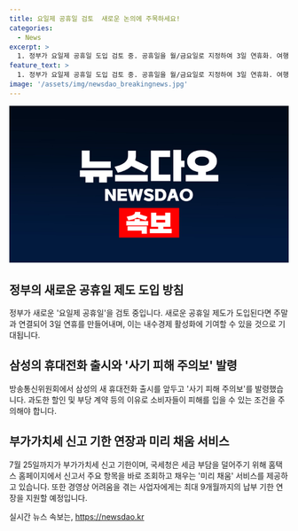 ```yaml
---
title: 요일제 공휴일 검토  새로운 논의에 주목하세요!
categories:
  - News
excerpt: >
  1. 정부가 요일제 공휴일 도입 검토 중. 공휴일을 월/금요일로 지정하여 3일 연휴화. 여행과 소비 활성화 기대. 최종 결정은 기다려짐. 2. 삼성 휴대전화 출시 예정에 방통위 사기 피해 주의보 발령. 할인 및 사은품 관련 부당 계약 조심 요망. 소비자 부담 증가 우려. 3. 7월 25일까지 부가가치세 신고 기간. 홈택스로 미리 채움 서비스 제공 및 납부 기한 연장 지원. (150자)
feature_text: >
  1. 정부가 요일제 공휴일 도입 검토 중. 공휴일을 월/금요일로 지정하여 3일 연휴화. 여행과 소비 활성화 기대. 최종 결정은 기다려짐. 2. 삼성 휴대전화 출시 예정에 방통위 사기 피해 주의보 발령. 할인 및 사은품 관련 부당 계약 조심 요망. 소비자 부담 증가 우려. 3. 7월 25일까지 부가가치세 신고 기간. 홈택스로 미리 채움 서비스 제공 및 납부 기한 연장 지원. (150자)
image: '/assets/img/newsdao_breakingnews.jpg'
---
```


<p><img src="/assets/img/newsdao_breakingnews.jpg" alt="flaretime 속보" /></p>

<h2 data-ke-size="size26">정부의 새로운 공휴일 제도 도입 방침</h2>

<p data-ke-size="size16">정부가 새로운 '요일제 공휴일'을 검토 중입니다. 새로운 공휴일 제도가 도입된다면 주말과 연결되어 3일 연휴를 만들어내며, 이는 내수경제 활성화에 기여할 수 있을 것으로 기대됩니다.</p>

<h2 data-ke-size="size26">삼성의 휴대전화 출시와 '사기 피해 주의보' 발령</h2>

<p data-ke-size="size16">방송통신위원회에서 삼성의 새 휴대전화 출시를 앞두고 '사기 피해 주의보'를 발령했습니다. 과도한 할인 및 부당 계약 등의 이유로 소비자들이 피해를 입을 수 있는 조건을 주의해야 합니다.</p>

<h2 data-ke-size="size26">부가가치세 신고 기한 연장과 미리 채움 서비스</h2>

<p data-ke-size="size16">7월 25일까지가 부가가치세 신고 기한이며, 국세청은 세금 부담을 덜어주기 위해 홈택스 홈페이지에서 신고서 주요 항목을 바로 조회하고 채우는 '미리 채움' 서비스를 제공하고 있습니다. 또한 경영상 어려움을 겪는 사업자에게는 최대 9개월까지의 납부 기한 연장을 지원할 예정입니다.</p>
실시간 뉴스 속보는, <a href="https://newsdao.kr" rel="dofollow">https://newsdao.kr</a>



